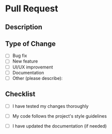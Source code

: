 # Pull Request

## Description
<!-- Describe your changes in detail -->

## Type of Change
- [ ] Bug fix
- [ ] New feature
- [ ] UI/UX improvement
- [ ] Documentation
- [ ] Other (please describe):

## Checklist
- [ ] I have tested my changes thoroughly
- [ ] My code follows the project's style guidelines
- [ ] I have updated the documentation (if needed)

